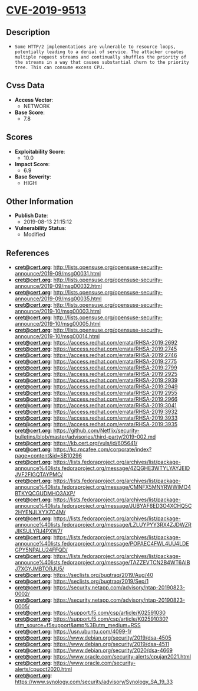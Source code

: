 
# [CVE-2019-9513](https://cve.mitre.org/cgi-bin/cvename.cgi?name=CVE-2019-9513)

## Description

- `Some HTTP/2 implementations are vulnerable to resource loops, potentially leading to a denial of service. The attacker creates multiple request streams and continually shuffles the priority of the streams in a way that causes substantial churn to the priority tree. This can consume excess CPU.`

## Cvss Data

- **Access Vector**:
  - NETWORK
- **Base Score**:
  - 7.8

## Scores

- **Exploitability Score**:
  - 10.0
- **Impact Score**:
  - 6.9
- **Base Severity**:
  - HIGH

## Other Information

- **Publish Date**:
  - 2019-08-13 21:15:12
- **Vulnerability Status**:
  - Modified

## References

- **cret@cert.org**: http://lists.opensuse.org/opensuse-security-announce/2019-09/msg00031.html
- **cret@cert.org**: http://lists.opensuse.org/opensuse-security-announce/2019-09/msg00032.html
- **cret@cert.org**: http://lists.opensuse.org/opensuse-security-announce/2019-09/msg00035.html
- **cret@cert.org**: http://lists.opensuse.org/opensuse-security-announce/2019-10/msg00003.html
- **cret@cert.org**: http://lists.opensuse.org/opensuse-security-announce/2019-10/msg00005.html
- **cret@cert.org**: http://lists.opensuse.org/opensuse-security-announce/2019-10/msg00014.html
- **cret@cert.org**: https://access.redhat.com/errata/RHSA-2019:2692
- **cret@cert.org**: https://access.redhat.com/errata/RHSA-2019:2745
- **cret@cert.org**: https://access.redhat.com/errata/RHSA-2019:2746
- **cret@cert.org**: https://access.redhat.com/errata/RHSA-2019:2775
- **cret@cert.org**: https://access.redhat.com/errata/RHSA-2019:2799
- **cret@cert.org**: https://access.redhat.com/errata/RHSA-2019:2925
- **cret@cert.org**: https://access.redhat.com/errata/RHSA-2019:2939
- **cret@cert.org**: https://access.redhat.com/errata/RHSA-2019:2949
- **cret@cert.org**: https://access.redhat.com/errata/RHSA-2019:2955
- **cret@cert.org**: https://access.redhat.com/errata/RHSA-2019:2966
- **cret@cert.org**: https://access.redhat.com/errata/RHSA-2019:3041
- **cret@cert.org**: https://access.redhat.com/errata/RHSA-2019:3932
- **cret@cert.org**: https://access.redhat.com/errata/RHSA-2019:3933
- **cret@cert.org**: https://access.redhat.com/errata/RHSA-2019:3935
- **cret@cert.org**: https://github.com/Netflix/security-bulletins/blob/master/advisories/third-party/2019-002.md
- **cret@cert.org**: https://kb.cert.org/vuls/id/605641/
- **cret@cert.org**: https://kc.mcafee.com/corporate/index?page=content&id=SB10296
- **cret@cert.org**: https://lists.fedoraproject.org/archives/list/package-announce%40lists.fedoraproject.org/message/4ZQGHE3WTYLYAYJEIDJVF2FIGQTAYPMC/
- **cret@cert.org**: https://lists.fedoraproject.org/archives/list/package-announce%40lists.fedoraproject.org/message/CMNFX5MNYRWWIMO4BTKYQCGUDMHO3AXP/
- **cret@cert.org**: https://lists.fedoraproject.org/archives/list/package-announce%40lists.fedoraproject.org/message/JUBYAF6ED3O4XCHQ5C2HYENJLXYXZC4M/
- **cret@cert.org**: https://lists.fedoraproject.org/archives/list/package-announce%40lists.fedoraproject.org/message/LZLUYPYY3RX4ZJDWZRJIKSULYRJ4PXW7/
- **cret@cert.org**: https://lists.fedoraproject.org/archives/list/package-announce%40lists.fedoraproject.org/message/POPAEC4FWL4UU4LDEGPY5NPALU24FFQD/
- **cret@cert.org**: https://lists.fedoraproject.org/archives/list/package-announce%40lists.fedoraproject.org/message/TAZZEVTCN2B4WT6AIBJ7XGYJMBTORJU5/
- **cret@cert.org**: https://seclists.org/bugtraq/2019/Aug/40
- **cret@cert.org**: https://seclists.org/bugtraq/2019/Sep/1
- **cret@cert.org**: https://security.netapp.com/advisory/ntap-20190823-0002/
- **cret@cert.org**: https://security.netapp.com/advisory/ntap-20190823-0005/
- **cret@cert.org**: https://support.f5.com/csp/article/K02591030
- **cret@cert.org**: https://support.f5.com/csp/article/K02591030?utm_source=f5support&amp%3Butm_medium=RSS
- **cret@cert.org**: https://usn.ubuntu.com/4099-1/
- **cret@cert.org**: https://www.debian.org/security/2019/dsa-4505
- **cret@cert.org**: https://www.debian.org/security/2019/dsa-4511
- **cret@cert.org**: https://www.debian.org/security/2020/dsa-4669
- **cret@cert.org**: https://www.oracle.com/security-alerts/cpujan2021.html
- **cret@cert.org**: https://www.oracle.com/security-alerts/cpuoct2020.html
- **cret@cert.org**: https://www.synology.com/security/advisory/Synology_SA_19_33

